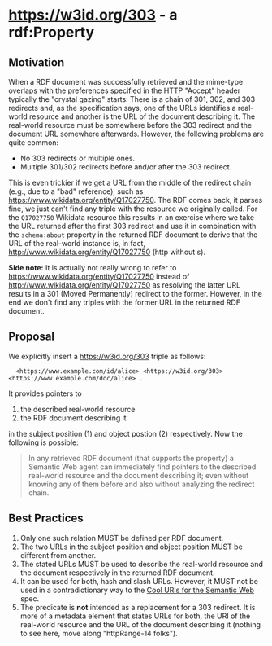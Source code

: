 # <https://w3id.org/303> - a rdf:Property

## Motivation
When a RDF document was successfully retrieved and the mime-type overlaps with the preferences specified in the HTTP "Accept" header typically the "crystal gazing" starts: There is a chain of 301, 302, and 303 redirects and, as the specification says, one of the URLs identifies a real-world resource and another is the URL of the document describing it. The real-world resource must be somewhere before the 303 redirect and the document URL somewhere afterwards. However, the following problems are quite common:
* No 303 redirects or multiple ones.
* Multiple 301/302 redirects before and/or after the 303 redirect.

This is even trickier if we get a URL from the middle of the redirect chain (e.g., due to a "bad" reference), such as <https://www.wikidata.org/entity/Q17027750>. The RDF comes back, it parses fine, we just can't find any triple with the resource we originally called. For the `Q17027750` Wikidata resource this results in an exercise where we take the URL returned after the first 303 redirect and use it in combination with the `schema:about` property in the returned RDF document to derive that the URL of the real-world instance is, in fact, <http://www.wikidata.org/entity/Q17027750> (http without s).

__Side note:__ It is actually not really wrong to refer to https://www.wikidata.org/entity/Q17027750 instead of http://www.wikidata.org/entity/Q17027750 as resolving the latter URL results in a 301 (Moved Permanently) redirect to the former. However, in the end we don't find any triples with the former URL in the returned RDF document.

## Proposal
We explicitly insert a <https://w3id.org/303> triple as follows:

```
  <https://www.example.com/id/alice> <https://w3id.org/303> <https://www.example.com/doc/alice> .
```
It provides pointers to
  1. the described real-world resource 
  2. the RDF document describing it

in the subject position (1) and object postion (2) respectively. Now the following is possible:

>In any retrieved RDF document (that supports the property) a Semantic Web agent can immediately find pointers to the described real-world resource and the document describing it; even without knowing any of them before and also without analyzing the redirect chain.


## Best Practices
1. Only one such relation MUST be defined per RDF document.
2. The two URLs in the subject position and object position MUST be different from another.
3. The stated URLs MUST be used to describe the real-world resource and the document respectively in the returned RDF document.
4. It can be used for both, hash and slash URLs. However, it MUST not be used in a contradictionary way to the [Cool URIs for the Semantic Web](https://www.w3.org/TR/cooluris/) spec.
5. The predicate is __not__ intended as a replacement for a 303 redirect. It is more of a metadata element that states URLs for both, the URI of the real-world resource and the URL of the document describing it (nothing to see here, move along "httpRange-14 folks").
